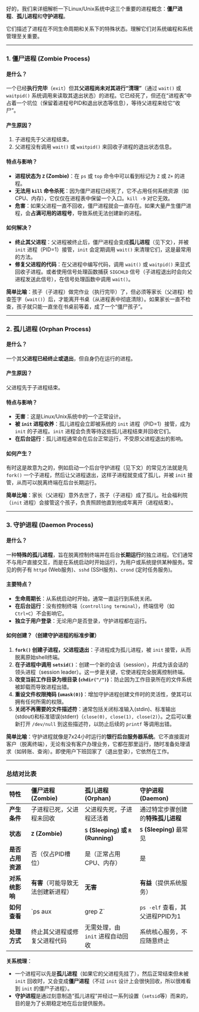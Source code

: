 好的，我们来详细解析一下Linux/Unix系统中这三个重要的进程概念：**僵尸进程**、**孤儿进程**和**守护进程**。

它们描述了进程在不同生命周期和关系下的特殊状态。理解它们对系统编程和系统管理至关重要。

---

### 1. 僵尸进程 (Zombie Process)

#### 是什么？
一个已经**执行完毕**（`exit`）但其**父进程尚未对其进行“清理”**（通过 `wait()` 或 `waitpid()` 系统调用来读取其退出状态）的进程。它已经死了，但还在“进程表”中占着一个坑位（保留着进程号PID和退出状态等信息），等待父进程来给它“收尸”。

#### 产生原因？
1.  子进程先于父进程结束。
2.  父进程没有调用 `wait()` 或 `waitpid()` 来回收子进程的退出状态信息。

#### 特点与影响？
*   **进程状态为 `Z` (Zombie)**：在 `ps` 或 `top` 命令中可以看到标记为 `Z` 或 `Z+` 的进程。
*   **无法用 `kill` 命令杀死**：因为僵尸进程已经死了，它不占用任何系统资源（如CPU、内存），它仅仅在进程表中保留一个入口。`kill -9` 对它无效。
*   **危害**：如果父进程一直不回收，僵尸进程就会一直存在。如果大量产生僵尸进程，会**占满可用的进程号**，导致系统无法创建新的进程。

#### 如何解决？
*   **终止其父进程**：父进程被终止后，僵尸进程会变成**孤儿进程**（见下文），并被 `init` 进程（PID=1）接管，`init` 会定期调用 `wait()` 来清理它们，这是最常用的方法。
*   **修复父进程的代码**：在父进程中编写代码，调用 `wait()` 或 `waitpid()` 来显式回收子进程。或者使用信号处理函数捕获 `SIGCHLD` 信号（子进程退出时会向父进程发送此信号），在信号处理函数中调用 `wait()`。

**简单比喻**：孩子（子进程）做完作业（执行完毕）了，但必须等家长（父进程）检查签字（`wait()`）后，才能离开书桌（从进程表中彻底清除）。如果家长一直不检查，孩子就只能一直坐在书桌前等着，成了一个“僵尸孩子”。

---

### 2. 孤儿进程 (Orphan Process)

#### 是什么？
一个其**父进程已经终止或退出**，但自身仍在运行的进程。

#### 产生原因？
父进程先于子进程结束。

#### 特点与影响？
*   **无害**：这是Linux/Unix系统中的一个正常设计。
*   **被 `init` 进程收养**：孤儿进程会立即被系统的 `init` 进程（PID=1）接管，成为 `init` 的子进程。`init` 进程会负责等待这些孤儿进程结束并回收它们。
*   **在后台运行**：孤儿进程通常会在后台正常运行，不受原父进程退出的影响。

#### 如何产生？
有时这是故意为之的，例如启动一个后台守护进程（见下文）的常见方法就是先 `fork()` 一个子进程，然后让父进程退出，这样子进程就变成了孤儿，并被 `init` 接管，从而可以脱离终端在后台长期运行。

**简单比喻**：家长（父进程）意外去世了，孩子（子进程）成了孤儿。社会福利院（`init` 进程）会接管这个孩子，负责照顾他直到他成年离开（进程结束）。

---

### 3. 守护进程 (Daemon Process)

#### 是什么？
一种**特殊的孤儿进程**，旨在脱离控制终端并在后台**长期运行**的独立进程。它们通常不与用户直接交互，而是在系统启动时开始运行，为用户或系统提供某种服务。常见的例子有 `httpd` (Web服务)、`sshd` (SSH服务)、`crond` (定时任务服务)。

#### 主要特点？
*   **生命周期长**：从系统启动时开始，通常一直运行到系统关闭。
*   **在后台运行**：没有控制终端（`controlling terminal`），终端信号（如 `Ctrl+C`）不会影响它。
*   **独立于用户登录**：无论用户是否登录，守护进程都在运行。

#### 如何创建？（创建守护进程的标准步骤）
1.  **`fork()` 创建子进程，父进程退出**：子进程成为孤儿进程，被 `init` 接管，从而脱离原始shell终端。
2.  **在子进程中调用 `setsid()`**：创建一个新的会话（session），并成为该会话的领头进程（session leader）。这一步是关键，它使进程完全脱离控制终端。
3.  **改变当前工作目录为根目录 (`chdir("/")`)**：防止因为工作目录所在的文件系统被卸载而导致进程出错。
4.  **重设文件权限掩码 (`umask(0)`)**：增加守护进程创建文件时的灵活性，使其可以拥有任何所需的权限。
5.  **关闭不再需要的文件描述符**：通常包括关闭标准输入(stdin)、标准输出(stdout)和标准错误(stderr)（`close(0), close(1), close(2)`）。之后可以重新打开 `/dev/null` 到这些描述符，以防止后续的 `printf` 等调用出错。

**简单比喻**：守护进程就像是7x24小时运行的**银行后台服务器系统**。它不直接面对客户（脱离终端），无论有没有客户办理业务，它都在那里运行，随时准备处理请求（如转账、查询）。即使用户下班回家了（退出登录），它依然在工作。

---

### 总结对比表

| 特性             | 僵尸进程 (Zombie)                  | 孤儿进程 (Orphan)                   | 守护进程 (Daemon)                  |
| :--------------- | :--------------------------------- | :---------------------------------- | :--------------------------------- |
| **产生条件**     | 子进程已死，父进程未回收           | 父进程先死，子进程还活着            | 通过特定步骤创建的**特殊孤儿进程** |
| **状态**         | **`Z` (Zombie)**                   | **`S` (Sleeping) 或 `R` (Running)** | **`S` (Sleeping)** 最常见          |
| **是否占用资源** | 否（仅占PID槽位）                  | 是（正常占用CPU、内存）             | 是                                 |
| **对系统影响**   | **有害**（可能导致无法创建新进程） | **无害**                            | **有益**（提供系统服务）           |
| **如何查看**     | `ps aux | grep Z`                  | `ps -elf` 查看，其父进程PPID为1     | `ps aux | grep <进程名>`           |
| **处理方式**     | 终止其父进程或修复父进程代码       | 无需处理，由 `init` 进程自动回收    | 系统核心服务，不应随意终止         |

**关系梳理**：
*   一个进程可以先是**孤儿进程**（如果它的父进程先挂了），然后正常结束但未被 `init` 回收时，又会变成**僵尸进程**（不过 `init` 设计上会很快回收，所以很难看到 `init` 的僵尸子进程）。
*   **守护进程**是通过刻意制造“孤儿进程”并经过一系列设置（`setsid`等）而来的，目的是为了长期稳定地在后台提供服务。